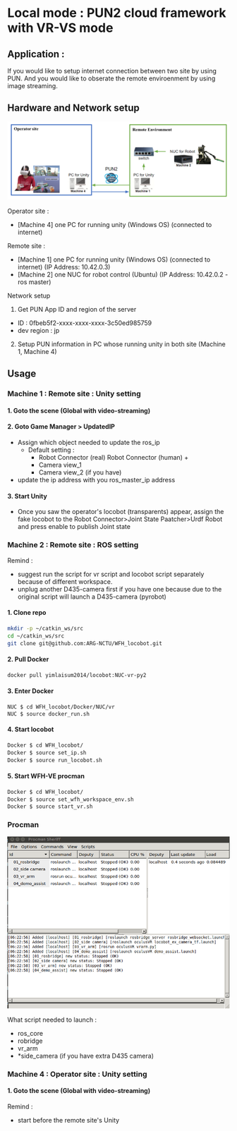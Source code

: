 # Local mode : PUN2 cloud framework with VR-VS mode 

## Application : 
If you would like to setup internet connection between two site by using PUN. And you would like to obserate the remote enviroenment by using image streaming.

## Hardware and Network setup
![Global_w_VS.](Figures/global_w_vs.PNG)

Operator site : 
- [Machine 4] one PC for running unity (Windows OS) (connected to internet)

Remote site : 
- [Machine 1] one PC for running unity (Windows OS) (connected to internet) (IP Address: 10.42.0.3)
- [Machine 2] one NUC for robot control (Ubuntu) (IP Address: 10.42.0.2 - ros master)


Network setup
1. Get PUN App ID and region of the server
- ID : 0fbeb5f2-xxxx-xxxx-xxxx-3c50ed985759
- dev region : jp
2. Setup PUN information in PC whose running unity in both site (Machine 1, Machine 4)


## Usage

### Machine 1 : Remote site : Unity setting 

#### 1. Goto the scene (Global with video-streaming)

#### 2. Goto Game Manager > UpdatedIP
- Assign which object needed to update the ros_ip
    - Default setting : 
        - Robot Connector (real) Robot Connector (human) + 
        - Camera view_1 
        - Camera view_2 (if you have)
- update the ip address with you ros_master_ip address

#### 3. Start Unity
- Once you saw the operator's locobot (transparents) appear, assign the fake locobot to the Robot Connector>Joint State Paatcher>Urdf Robot and press enable to publish Joint state

### Machine 2 : Remote site : ROS setting 
Remind : 

- suggest run the script for vr script and locobot script separately because of different workspace.
- unplug another D435-camera first if you have one because due to the original script will launch a D435-camera (pyrobot)

#### 1. Clone repo

```bash
mkdir -p ~/catkin_ws/src
cd ~/catkin_ws/src
git clone git@github.com:ARG-NCTU/WFH_locobot.git
```

####  2. Pull Docker

``` bash
docker pull yimlaisum2014/locobot:NUC-vr-py2
```
#### 3. Enter Docker
```
NUC $ cd WFH_locobot/Docker/NUC/vr
NUC $ source docker_run.sh
```

#### 4. Start locobot

```bash
Docker $ cd WFH_locobot/
Docker $ source set_ip.sh
Docker $ source run_locobot.sh
```

#### 5. Start WFH-VE procman
```bash
Docker $ cd WFH_locobot/
Docker $ source set_wfh_workspace_env.sh
Docker $ source start_vr.sh
```

### Procman
![vr_procman](Figures/vr_procman.png)

What script needed to launch :
- ros_core
- robridge
- vr_arm
- *side_camera (if you have extra D435 camera)

### Machine 4 : Operator site : Unity setting 

#### 1. Goto the scene (Global with video-streaming)
Remind : 

- start before the remote site's Unity

